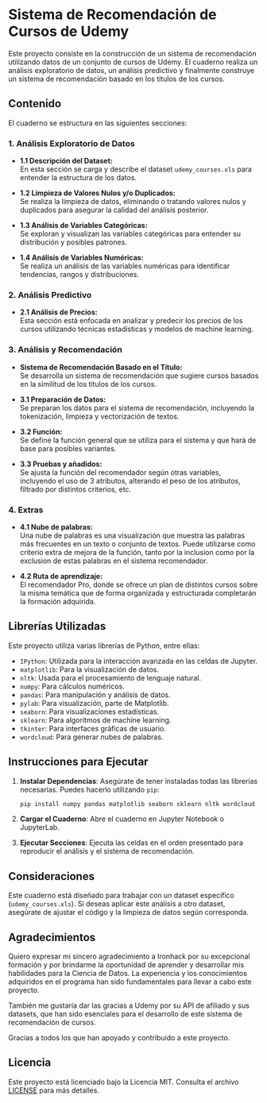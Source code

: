 
# Sistema de Recomendación de Cursos de Udemy

Este proyecto consiste en la construcción de un sistema de recomendación utilizando datos de un conjunto de cursos de Udemy. El cuaderno realiza un análisis exploratorio de datos, un análisis predictivo y finalmente construye un sistema de recomendación basado en los títulos de los cursos.

## Contenido

El cuaderno se estructura en las siguientes secciones:

### 1. Análisis Exploratorio de Datos

- **1.1 Descripción del Dataset:**  
  En esta sección se carga y describe el dataset `udemy_courses.xls` para entender la estructura de los datos.
  
- **1.2 Limpieza de Valores Nulos y/o Duplicados:**  
  Se realiza la limpieza de datos, eliminando o tratando valores nulos y duplicados para asegurar la calidad del análisis posterior.
  
- **1.3 Análisis de Variables Categóricas:**  
  Se exploran y visualizan las variables categóricas para entender su distribución y posibles patrones.
  
- **1.4 Análisis de Variables Numéricas:**  
  Se realiza un análisis de las variables numéricas para identificar tendencias, rangos y distribuciones.

### 2. Análisis Predictivo

- **2.1 Análisis de Precios:**  
  Esta sección está enfocada en analizar y predecir los precios de los cursos utilizando técnicas estadísticas y modelos de machine learning.

### 3. Análisis y Recomendación

- **Sistema de Recomendación Basado en el Título:**  
  Se desarrolla un sistema de recomendación que sugiere cursos basados en la similitud de los títulos de los cursos.
  
- **3.1 Preparación de Datos:**  
  Se preparan los datos para el sistema de recomendación, incluyendo la tokenización, limpieza y vectorización de textos.

- **3.2 Función:**  
  Se define la función general que se utiliza para el sistema y que hará de base para posibles variantes.

- **3.3 Pruebas y añadidos:**  
  Se ajusta la función del recomendador según otras variables, incluyendo el uso de 3 atributos, alterando el peso de los atributos, filtrado por distintos criterios, etc. 


### 4. Extras

- **4.1 Nube de palabras:**  
  Una nube de palabras es una visualización que muestra las palabras más frecuentes en un texto o conjunto de textos. Puede utilizarse como criterio extra de mejora de la función, tanto por la inclusion como por la exclusion de estas palabras en el sistema recomendador.

- **4.2 Ruta de aprendizaje:**  
  El recomendador Pro, donde se ofrece un plan de distintos cursos sobre la misma temática que de forma organizada y estructurada completarán la formación adquirida.




## Librerías Utilizadas

Este proyecto utiliza varias librerías de Python, entre ellas:

- `IPython`: Utilizada para la interacción avanzada en las celdas de Jupyter.
- `matplotlib`: Para la visualización de datos.
- `nltk`: Usada para el procesamiento de lenguaje natural.
- `numpy`: Para cálculos numéricos.
- `pandas`: Para manipulación y análisis de datos.
- `pylab`: Para visualización, parte de Matplotlib.
- `seaborn`: Para visualizaciones estadísticas.
- `sklearn`: Para algoritmos de machine learning.
- `tkinter`: Para interfaces gráficas de usuario.
- `wordcloud`: Para generar nubes de palabras.

## Instrucciones para Ejecutar

1. **Instalar Dependencias**: Asegúrate de tener instaladas todas las librerías necesarias. Puedes hacerlo utilizando `pip`:

   ```bash
   pip install numpy pandas matplotlib seaborn sklearn nltk wordcloud
   ```

2. **Cargar el Cuaderno**: Abre el cuaderno en Jupyter Notebook o JupyterLab.

3. **Ejecutar Secciones**: Ejecuta las celdas en el orden presentado para reproducir el análisis y el sistema de recomendación.

## Consideraciones

Este cuaderno está diseñado para trabajar con un dataset específico (`udemy_courses.xls`). Si deseas aplicar este análisis a otro dataset, asegúrate de ajustar el código y la limpieza de datos según corresponda.


## Agradecimientos

Quiero expresar mi sincero agradecimiento a Ironhack por su excepcional formación y por brindarme la oportunidad de aprender y desarrollar mis habilidades para la Ciencia de Datos. La experiencia y los conocimientos adquiridos en el programa han sido fundamentales para llevar a cabo este proyecto. 

También me gustaría dar las gracias a Udemy por su API de afiliado y sus datasets, que han sido esenciales para el desarrollo de este sistema de recomendación de cursos.

Gracias a todos los que han apoyado y contribuido a este proyecto.

## Licencia

Este proyecto está licenciado bajo la Licencia MIT. Consulta el archivo [LICENSE](./LICENSE) para más detalles.


